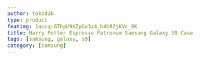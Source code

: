 ```yaml
---
author: tokodab
type: product
featimg: 1aucq-GThpU9XZpGu3z4_h4b92jKVc_8K
title: Harry Potter Espresso Patronum Samsung Galaxy S9 Case
tags: [samsung, galaxy, s9]
category: [samsung]
---
```

